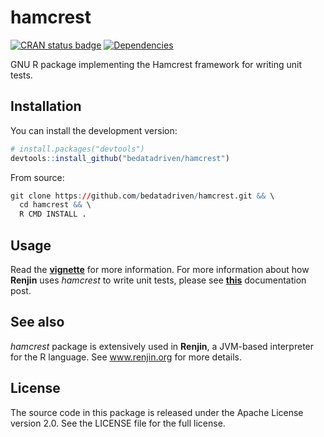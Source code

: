 # hamcrest

[![CRAN status badge](https://www.r-pkg.org/badges/version/hamcrest)](https://cran.r-project.org/package=hamcrest) [![Dependencies](https://tinyverse.netlify.com/badge/hamcrest)](https://cran.r-project.org/package=hamcrest)

GNU R package implementing the Hamcrest framework for writing unit tests.

## Installation

<!--You can install the released version of *hamcrest* from [CRAN](https://cran.r-project.org/package=hamcrest) with:

```r
install.packages("hamcrest")
```
-->
You can install the development version:
```r
# install.packages("devtools")
devtools::install_github("bedatadriven/hamcrest")
```

From source:
```r
git clone https://github.com/bedatadriven/hamcrest.git && \
  cd hamcrest && \
  R CMD INSTALL .
```

## Usage

Read the
[**vignette**](https://cran.r-project.org/web/packages/hamcrest/vignettes/writing-unit-tests-with-hamcrest.html)
for more information. For more information about how **Renjin** uses *hamcrest*
to write unit tests, please see
[**this**](http://docs.renjin.org/en/latest/writing-renjin-extensions.html#using-the-hamcrest-package-to-write-unit-tests)
documentation post.

## See also

*hamcrest* package is extensively used in **Renjin**, a JVM-based interpreter
for the R language. See www.renjin.org for more details.

## License

The source code in this package is released under the Apache License version
2.0. See the LICENSE file for the full license.

